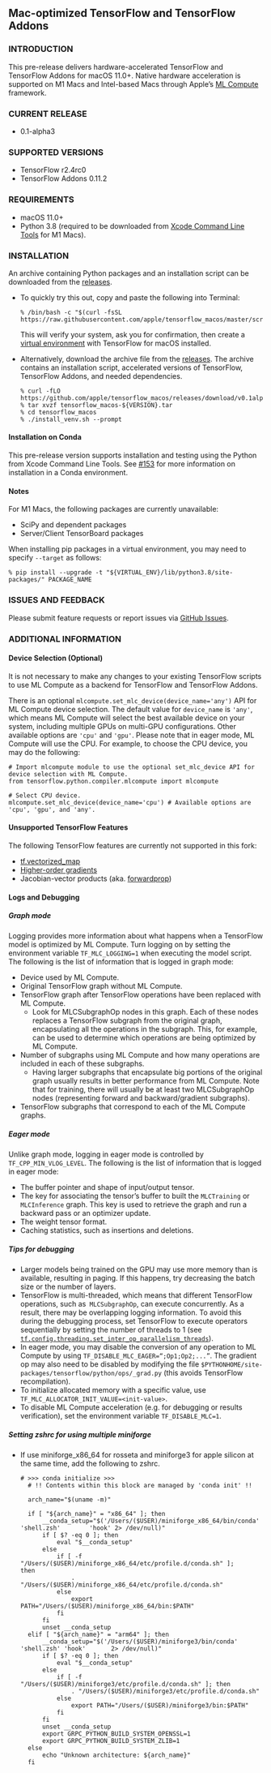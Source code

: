 ## Mac-optimized TensorFlow and TensorFlow Addons


### INTRODUCTION

This pre-release delivers hardware-accelerated TensorFlow and TensorFlow Addons for macOS 11.0+. Native hardware acceleration is supported on M1 Macs and Intel-based Macs through Apple’s [ML Compute](https://developer.apple.com/documentation/mlcompute) framework.

### CURRENT RELEASE

- 0.1-alpha3

### SUPPORTED VERSIONS

- TensorFlow r2.4rc0
- TensorFlow Addons 0.11.2

### REQUIREMENTS

- macOS 11.0+
- Python 3.8 (required to be downloaded from [Xcode Command Line Tools](https://developer.apple.com/download/more/?=command%20line%20tools) for M1 Macs).

### INSTALLATION

An archive containing Python packages and an installation script can be downloaded from the [releases](https://github.com/apple/tensorflow_macos/releases).

- To quickly try this out, copy and paste the following into Terminal:

  ```
  % /bin/bash -c "$(curl -fsSL https://raw.githubusercontent.com/apple/tensorflow_macos/master/scripts/download_and_install.sh)"
  ```

  This will verify your system, ask you for confirmation, then create a [virtual environment](https://docs.python.org/3.8/tutorial/venv.html) with TensorFlow for macOS installed.

- Alternatively, download the archive file from the [releases](https://github.com/apple/tensorflow_macos/releases). The archive contains an installation script, accelerated versions of TensorFlow, TensorFlow Addons, and needed dependencies.

  ```
  % curl -fLO https://github.com/apple/tensorflow_macos/releases/download/v0.1alpha2/tensorflow_macos-${VERSION}.tar.gz
  % tar xvzf tensorflow_macos-${VERSION}.tar
  % cd tensorflow_macos
  % ./install_venv.sh --prompt
  ```

#### Installation on Conda

This pre-release version supports installation and testing using the Python from Xcode Command Line Tools. See [#153](https://github.com/apple/tensorflow_macos/issues/153) for more information on installation in a Conda environment.

#### Notes

For M1 Macs, the following packages are currently unavailable:

- SciPy and dependent packages
- Server/Client TensorBoard packages

When installing pip packages in a virtual environment, you may need to specify `--target` as follows:

```
% pip install --upgrade -t "${VIRTUAL_ENV}/lib/python3.8/site-packages/" PACKAGE_NAME
```

### ISSUES AND FEEDBACK

Please submit feature requests or report issues via [GitHub Issues](https://github.com/apple/tensorflow_macos/issues).

### ADDITIONAL INFORMATION

#### Device Selection (Optional)

It is not necessary to make any changes to your existing TensorFlow scripts to use ML Compute as a backend for TensorFlow and TensorFlow Addons.

There is an optional `mlcompute.set_mlc_device(device_name='any')` API for ML Compute device selection. The default value for `device_name` is `'any'`, which means ML Compute will select the best available device on your system, including multiple GPUs on multi-GPU configurations. Other available options are `'cpu'` and `'gpu'`. Please note that in eager mode, ML Compute will use the CPU. For example, to choose the CPU device, you may do the following:

  ```
  # Import mlcompute module to use the optional set_mlc_device API for device selection with ML Compute.
  from tensorflow.python.compiler.mlcompute import mlcompute

  # Select CPU device.
  mlcompute.set_mlc_device(device_name='cpu') # Available options are 'cpu', 'gpu', and 'any'.
  ```

#### Unsupported TensorFlow Features

The following TensorFlow features are currently not supported in this fork:

- [tf.vectorized_map](https://www.tensorflow.org/api_docs/python/tf/vectorized_map)
- [Higher-order gradients](https://www.tensorflow.org/guide/advanced_autodiff#higher-order_gradients)
- Jacobian-vector products (aka. [forwardprop](https://www.tensorflow.org/api_docs/python/tf/autodiff/ForwardAccumulator))


#### Logs and Debugging

##### Graph mode

Logging provides more information about what happens when a TensorFlow model is optimized by ML Compute. Turn logging on by setting the environment variable `TF_MLC_LOGGING=1` when executing the model script. The following is the list of information that is logged in graph mode:

- Device used by ML Compute.
- Original TensorFlow graph without ML Compute.
- TensorFlow graph after TensorFlow operations have been replaced with ML Compute.
    - Look for MLCSubgraphOp nodes in this graph. Each of these nodes replaces a TensorFlow subgraph from the original graph, encapsulating all the operations in the subgraph. This, for example, can be used to determine which operations are being optimized by ML Compute.
- Number of subgraphs using ML Compute and how many operations are included in each of these subgraphs.
    - Having larger subgraphs that encapsulate big portions of the original graph usually results in better performance from ML Compute. Note that for training, there will usually be at least two MLCSubgraphOp nodes (representing forward and backward/gradient subgraphs).
- TensorFlow subgraphs that correspond to each of the ML Compute graphs.


##### Eager mode

Unlike graph mode, logging in eager mode is controlled by `TF_CPP_MIN_VLOG_LEVEL`. The following is the list of information that is logged in eager mode:

- The buffer pointer and shape of input/output tensor.
- The key for associating the tensor’s buffer to built the `MLCTraining` or `MLCInference` graph. This key is used to retrieve the graph and run a backward pass or an optimizer update.
- The weight tensor format.
- Caching statistics, such as insertions and deletions.


##### Tips for debugging

- Larger models being trained on the GPU may use more memory than is available, resulting in paging.  If this happens, try decreasing the batch size or the number of layers.
- TensorFlow is multi-threaded, which means that different TensorFlow operations, such as` MLCSubgraphOp`, can execute concurrently. As a result, there may be overlapping logging information. To avoid this during the debugging process, set TensorFlow to execute operators sequentially by setting the number of threads to 1 (see [`tf.config.threading.set_inter_op_parallelism_threads`](https://www.tensorflow.org/api_docs/python/tf/config/threading/set_inter_op_parallelism_threads)).
- In eager mode, you may disable the conversion of any operation to ML Compute by using `TF_DISABLE_MLC_EAGER=“;Op1;Op2;...”`. The gradient op may also need to be disabled by modifying  the file `$PYTHONHOME/site-packages/tensorflow/python/ops/_grad.py` (this avoids TensorFlow recompilation).
- To initialize allocated memory with a specific value, use `TF_MLC_ALLOCATOR_INIT_VALUE=<init-value>`.
- To disable ML Compute acceleration (e.g. for debugging or results verification), set the environment variable `TF_DISABLE_MLC=1`.

##### Setting zshrc for using multiple miniforge

- If use miniforge_x86_64 for rosseta and miniforge3 for apple silicon at the same time, add the following to zshrc.

  ```
  # >>> conda initialize >>>
    # !! Contents within this block are managed by 'conda init' !!
    
    arch_name="$(uname -m)"
    
    if [ "${arch_name}" = "x86_64" ]; then
        __conda_setup="$('/Users/($USER)/miniforge_x86_64/bin/conda' 'shell.zsh'        'hook' 2> /dev/null)"
        if [ $? -eq 0 ]; then
            eval "$__conda_setup"
        else
            if [ -f "/Users/($USER)/miniforge_x86_64/etc/profile.d/conda.sh" ];         then
                . "/Users/($USER)/miniforge_x86_64/etc/profile.d/conda.sh"
            else
                export PATH="/Users/($USER)/miniforge_x86_64/bin:$PATH"
            fi
        fi
        unset __conda_setup
    elif [ "${arch_name}" = "arm64" ]; then
        __conda_setup="$('/Users/($USER)/miniforge3/bin/conda' 'shell.zsh' 'hook'       2> /dev/null)"
        if [ $? -eq 0 ]; then
            eval "$__conda_setup"
        else
            if [ -f "/Users/($USER)/miniforge3/etc/profile.d/conda.sh" ]; then
                . "/Users/($USER)/miniforge3/etc/profile.d/conda.sh"
            else
                export PATH="/Users/($USER)/miniforge3/bin:$PATH"
            fi
        fi
        unset __conda_setup
        export GRPC_PYTHON_BUILD_SYSTEM_OPENSSL=1
        export GRPC_PYTHON_BUILD_SYSTEM_ZLIB=1
    else
        echo "Unknown architecture: ${arch_name}"
    fi
  ```
